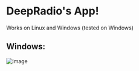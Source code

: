 # DeepRadio's App!

Works on Linux and Windows (tested on Windows)

## Windows:

![image](https://github.com/StefCoders/deepradio-app/assets/64033272/5ec1d37e-7b37-4e7c-9bdb-2c11c709f51c)
